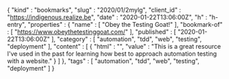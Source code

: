 {
  "kind" : "bookmarks",
  "slug" : "2020/01/2mylg",
  "client_id" : "https://indigenous.realize.be",
  "date" : "2020-01-22T13:06:00Z",
  "h" : "h-entry",
  "properties" : {
    "name" : [ "Obey the Testing Goat!" ],
    "bookmark-of" : [ "https://www.obeythetestinggoat.com/" ],
    "published" : [ "2020-01-22T13:06:00Z" ],
    "category" : [ "automation", "tdd", "web", "testing", "deployment" ],
    "content" : [ {
      "html" : "",
      "value" : "This is a great resource I've used in the past for learning how best to approach automation testing with a website."
    } ]
  },
  "tags" : [ "automation", "tdd", "web", "testing", "deployment" ]
}
